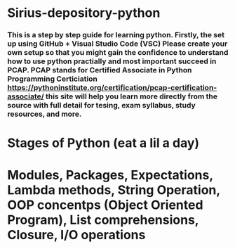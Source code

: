 # Sirius-depository-python


### This is a step by step guide for learning python. Firstly, the set up using GitHub + Visual Studio Code (VSC) Please create your own setup so that you might gain the confidence to understand how to use python practially and most important succeed in PCAP. PCAP stands for Certified Associate in Python Programming Certiciation https://pythoninstitute.org/certification/pcap-certification-associate/ this site will help you learn more directly from the source with full detail for tesing, exam syllabus, study resources, and more.  

# Stages of Python (eat a lil a day)

# Modules, Packages, Expectations, Lambda methods, String Operation, OOP concentps (Object Oriented Program), List comprehensions, Closure, I/O operations 
